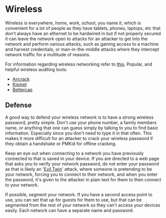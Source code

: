 # Wireless

Wireless is everywhere, home, work, school, you name it, which is convenient for a lot of people as they have tablets, phones, laptops, etc that don't always have an ethernet to be hardwired in but if not properly secured it can leave the network open to attacks for an attacker to get into the network and perform various attacks, such as gaining access to a machine and harvest credentials, or man-in-the-middle attacks where they intercept network traffic for a multitude of reasons.&#x20;

For information regarding wireless networking refer to [this](broken-reference). Popular, and helpful wireless auditing tools:

* [Aircrack](aircrack-ng.md)
* [Kismet](kismet.md)
* [Bettercap](bettercap.md)

## Defense

A good way to defend your wireless network is to have a strong wireless password, pretty simple. Don't use your phone number, a family members name, or anything that one can guess simply by talking to you to find basic information. Especially since you don't need to type it in that often. This makes it more difficult for an attacker to crack your wireless password if they obtain a handshake or PMKid for offline cracking.

Keep an eye out when connecting to a network you have previously connected to that is saved in your device. If you are directed to a web page that asks you to verify your network password, do not enter your password as that is likely an '[Evil Twin](https://www.varonis.com/blog/evil-twin-attack)' attack, where someone is pretending to be your network, forcing you to connect to their network, and when you enter the password, it's given to the attacker in plain text for them to then connect to your network.

If possible, segment your network. If you have a second access point to use, you can set that up for guests for them to use, but that can be segmented from the rest of your network so they can't access your devices easily. Each network can have a separate name and password.
